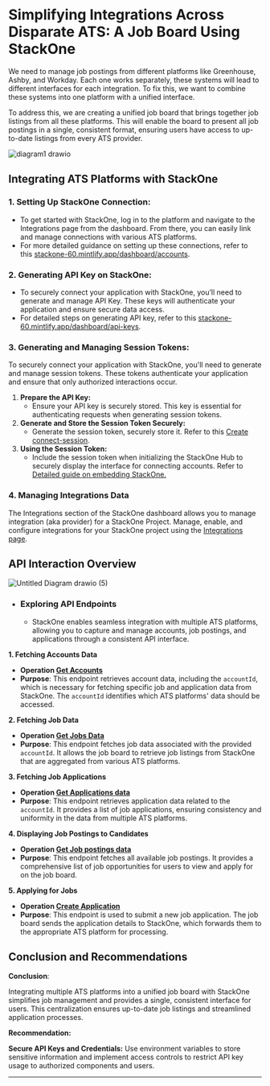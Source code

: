 # Simplifying Integrations Across Disparate ATS: A Job Board Using StackOne

We need to manage job postings from different platforms like Greenhouse, Ashby, and Workday. Each one works separately, these systems will lead to different interfaces for each integration. To fix this, we want to combine these systems into one platform with a unified interface.

To address this, we are creating a unified job board that brings together job listings from all these platforms. This will enable the board to present all job postings in a single, consistent format, ensuring users have access to up-to-date listings from every ATS provider.


![diagram1 drawio](https://github.com/user-attachments/assets/ba62ecc0-03a7-482d-aa06-97bdf5f30cbc)


## Integrating ATS Platforms with StackOne

### 1. Setting Up StackOne Connection:
   * To get started with StackOne, log in to the platform and navigate to the Integrations page from the dashboard. From there, you can easily link and manage connections with various ATS platforms.
   * For more detailed guidance on setting up these connections, refer to this [stackone-60.mintlify.app/dashboard/accounts](https://stackone-60.mintlify.app/dashboard/accounts).

### 2. Generating API Key on StackOne:
   * To securely connect your application with StackOne, you’ll need to generate and manage API Key. These keys will authenticate your application and ensure secure data access.
   * For detailed steps on generating API key, refer to this [stackone-60.mintlify.app/dashboard/api-keys](https://stackone-60.mintlify.app/dashboard/api-keys).

### 3. Generating and Managing Session Tokens:

  To securely connect your application with StackOne, you'll need to generate and manage session tokens. These tokens authenticate your application and ensure that only authorized interactions occur.

   1. **Prepare the API Key:**
        - Ensure your API key is securely stored. This key is essential for authenticating requests when generating session tokens.
   2. **Generate and Store the Session Token Securely:**
        - Generate the session token, securely store it. Refer to this [Create connect-session](https://docs.stackone.com/reference/stackone_create_connect_session).
   3. **Using the Session Token:** 
        - Include the session token when initializing the StackOne Hub to securely display the interface for connecting accounts. Refer to [Detailed guide on embedding StackOne.](https://docs.stackone.com/docs/embedding-the-stackone-hub)

### 4. Managing Integrations Data
     
  The Integrations section of the StackOne dashboard allows you to manage integration (aka provider) for a StackOne Project. Manage, enable, and configure integrations for your StackOne 
  project using the [Integrations page](https://docs.stackone.com/docs/project-integrations).

## API Interaction Overview

  ![Untitled Diagram drawio (5)](https://github.com/user-attachments/assets/fea7ee9b-82bf-470a-9f7e-735f97bc9917)

- ### Exploring API Endpoints

  * StackOne enables seamless integration with multiple ATS platforms, allowing you to capture and manage accounts, job postings, and applications through a consistent API interface.

**1\. Fetching Accounts Data**

* **Operation [ Get Accounts ](https://docs.stackone.com/reference/stackone_list_linked_accounts)**  
* **Purpose**: This endpoint retrieves account data, including the `accountId`, which is necessary for fetching specific job and application data from StackOne. The `accountId` identifies which ATS platforms' data should be accessed.  

**2\. Fetching Job Data**

* **Operation [ Get Jobs Data ](https://docs.stackone.com/reference/ats_list_jobs)**  
* **Purpose**: This endpoint fetches job data associated with the provided `accountId`. It allows the job board to retrieve job listings from StackOne that are aggregated from various ATS platforms.  

**3\. Fetching Job Applications**

* **Operation [ Get Applications data ](https://docs.stackone.com/reference/ats_list_applications)**  
* **Purpose**: This endpoint retrieves application data related to the `accountId`. It provides a list of job applications, ensuring consistency and uniformity in the data from multiple ATS platforms.  

**4\.  Displaying Job Postings to Candidates**

* **Operation [ Get Job postings data ](https://docs.stackone.com/reference/ats_list_job_postings)**  
* **Purpose**: This endpoint fetches all available job postings. It provides a comprehensive list of job opportunities for users to view and apply for on the job board.  

**5\. Applying for Jobs**

* **Operation [ Create Application](https://docs.stackone.com/reference/ats_create_application)**  
* **Purpose**: This endpoint is used to submit a new job application. The job board sends the application details to StackOne, which forwards them to the appropriate ATS platform for processing.  

## Conclusion and Recommendations

**Conclusion**:

Integrating multiple ATS platforms into a unified job board with StackOne simplifies job management and provides a single, consistent interface for users. This centralization ensures up-to-date job listings and streamlined application processes.

**Recommendation:**

**Secure API Keys and Credentials:** Use environment variables to store sensitive information and implement access controls to restrict API key usage to authorized components and users.


---
